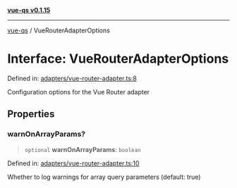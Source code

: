 [**vue-qs v0.1.15**](../README.md)

***

[vue-qs](../README.md) / VueRouterAdapterOptions

# Interface: VueRouterAdapterOptions

Defined in: [adapters/vue-router-adapter.ts:8](https://github.com/iamsomraj/vue-qs/blob/2515abe5c25afff0f87351153aa1684c958bdf3f/src/adapters/vue-router-adapter.ts#L8)

Configuration options for the Vue Router adapter

## Properties

### warnOnArrayParams?

> `optional` **warnOnArrayParams**: `boolean`

Defined in: [adapters/vue-router-adapter.ts:10](https://github.com/iamsomraj/vue-qs/blob/2515abe5c25afff0f87351153aa1684c958bdf3f/src/adapters/vue-router-adapter.ts#L10)

Whether to log warnings for array query parameters (default: true)
